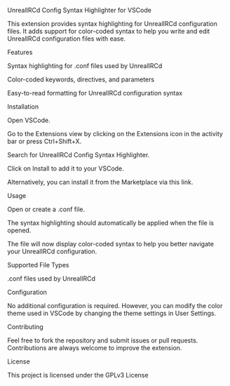 UnrealIRCd Config Syntax Highlighter for VSCode

This extension provides syntax highlighting for UnrealIRCd configuration files. It adds support for color-coded syntax to help you write and edit UnrealIRCd configuration files with ease.

Features

Syntax highlighting for .conf files used by UnrealIRCd

Color-coded keywords, directives, and parameters

Easy-to-read formatting for UnrealIRCd configuration syntax

Installation

Open VSCode.

Go to the Extensions view by clicking on the Extensions icon in the activity bar or press Ctrl+Shift+X.

Search for UnrealIRCd Config Syntax Highlighter.

Click on Install to add it to your VSCode.

Alternatively, you can install it from the Marketplace via this link.

Usage

Open or create a .conf file.

The syntax highlighting should automatically be applied when the file is opened.

The file will now display color-coded syntax to help you better navigate your UnrealIRCd configuration.

Supported File Types

.conf files used by UnrealIRCd

Configuration

No additional configuration is required. However, you can modify the color theme used in VSCode by changing the theme settings in User Settings.

Contributing

Feel free to fork the repository and submit issues or pull requests. Contributions are always welcome to improve the extension.

License

This project is licensed under the GPLv3 License